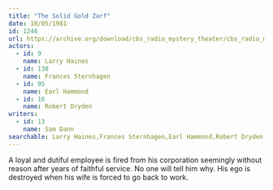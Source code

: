 ```yaml
---
title: "The Solid Gold Zarf"
date: 10/05/1981
id: 1248
url: https://archive.org/download/cbs_radio_mystery_theater/cbs_radio_mystery_theater-1201-1250.zip/cbs_radio_mystery_theater-1201-1250%2Fcbsrmt_1248_the_solid_gold_zarf.mp3
actors:  
  - id: 9
    name: Larry Haines  
  - id: 138
    name: Frances Sternhagen  
  - id: 95
    name: Earl Hammond  
  - id: 16
    name: Robert Dryden
writers:  
  - id: 13
    name: Sam Dann
searchable: Larry Haines,Frances Sternhagen,Earl Hammond,Robert Dryden Sam Dann
---
```

A loyal and dutiful employee is fired from his corporation seemingly without reason after years of faithful service. No one will tell him why. His ego is destroyed when his wife is forced to go back to work.